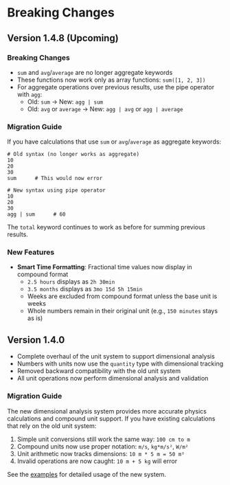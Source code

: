 # Breaking Changes

## Version 1.4.8 (Upcoming)

### Breaking Changes

- `sum` and `avg`/`average` are no longer aggregate keywords
- These functions now work only as array functions: `sum([1, 2, 3])`
- For aggregate operations over previous results, use the pipe operator with `agg`:
  - Old: `sum` → New: `agg | sum`
  - Old: `avg` or `average` → New: `agg | avg` or `agg | average`

### Migration Guide

If you have calculations that use `sum` or `avg`/`average` as aggregate keywords:

```
# Old syntax (no longer works as aggregate)
10
20
30
sum      # This would now error

# New syntax using pipe operator
10
20
30
agg | sum      # 60
```

The `total` keyword continues to work as before for summing previous results.

### New Features

- **Smart Time Formatting**: Fractional time values now display in compound format
  - `2.5 hours` displays as `2h 30min`
  - `3.5 months` displays as `3mo 15d 5h 15min`
  - Weeks are excluded from compound format unless the base unit is weeks
  - Whole numbers remain in their original unit (e.g., `150 minutes` stays as is)

## Version 1.4.0

- Complete overhaul of the unit system to support dimensional analysis
- Numbers with units now use the `quantity` type with dimensional tracking
- Removed backward compatibility with the old unit system
- All unit operations now perform dimensional analysis and validation

### Migration Guide

The new dimensional analysis system provides more accurate physics calculations and compound unit support. If you have existing calculations that rely on the old unit system:

1. Simple unit conversions still work the same way: `100 cm to m`
2. Compound units now use proper notation: `m/s`, `kg*m/s²`, `W/m²`
3. Unit arithmetic now tracks dimensions: `10 m * 5 m = 50 m²`
4. Invalid operations are now caught: `10 m + 5 kg` will error

See the [examples](examples.md#dimensional-analysis-v140) for detailed usage of the new system.